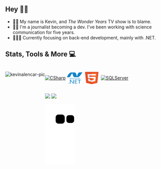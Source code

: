 ## Hey 👋🏼

- 🧑🏻 My name is Kevin, and *The Wonder Years* TV show is to blame.
- ✍🏻 I'm a journalist becoming a dev. I've been working with science communication for five years.
- 👨🏻‍💻 Currently focusing on back-end development, mainly with .NET.

<!---
```c#
static void Main(string[] args)
  {
    const string name = "Kevin";
    int age = 28;
    string status = "dev learning C# and .NET";

    Console.WriteLine($"Hey! I'm {name}, a {age} years old {status}.");
  }
```
--->

## Stats, Tools & More 💻

<div style="display: inline_block"><br>
   <a href="#"><img align="center" alt="CSharp" height="40" width="50" src="https://cdn.jsdelivr.net/gh/devicons/devicon/icons/csharp/csharp-original.svg"></a>
   <a href="#"><img align="center" alt="DotNet" height="40" width="50" src="https://raw.githubusercontent.com/devicons/devicon/1119b9f84c0290e0f0b38982099a2bd027a48bf1/icons/dot-net/dot-net-plain-wordmark.svg"></a>
   <a href="#"><img align="center" alt="HTML" height="40" width="50" src="https://raw.githubusercontent.com/devicons/devicon/master/icons/html5/html5-original.svg"></a>
  <a href="#"><img align="center" alt="SQLServer" height="40" width="50" src="http://code.benco.io/icon-collection/azure-icons/SQL-Server.svg"></a>
   <a href="#"><img align="left" alt="kevinalencar-pic" height="120" src="https://pbs.twimg.com/media/EW-XDT3XQAE5fV4?format=jpg&name=small"></a>
</div>

##

<div> 
    <a href="mailto:kevinribeiroalencar@gmail.com" target="_blank"><img src="https://img.shields.io/badge/Gmail-D14836?style=for-the-badge&logo=gmail&logoColor=white" target="_blank"></a>
    <a href="https://www.linkedin.com/in/kevinalencar" target="_blank"><img src="https://img.shields.io/badge/LinkedIn-0077B5?style=for-the-badge&logo=linkedin&logoColor=white"></a>
  
  ![Snake animation](https://github.com/kevinalencarr/kevinalencarr/blob/output/github-contribution-grid-snake.svg)
  
</div>

<!---
    <a href="https://instagram.com/kevinalencarr" target="_blank"><img src="https://img.shields.io/badge/Instagram-E4405F?style=for-the-badge&logo=instagram&logoColor=white" target="_blank"></a>
    <a href="https://twitter.com/kevinalencarr" target="_blank"><img src="https://img.shields.io/badge/Twitter-1DA1F2?style=for-the-badge&logo=twitter&logoColor=white" target="_blank"></a>
    
--->

<!---

<div style="display: inline_block"><br>
  <a href="https://github.com/kevinalencarr">
   <img align="center" src="https://github-readme-stats.vercel.app/api?username=kevinalencarr&show_icons=true&theme=dracula&line_height=27" alt="**SEU NOME** github stats"/>
  </a>
</div>

<a href="https://github.com/kevinalencarr">
  <img align="center" src="https://github-readme-stats.vercel.app/api/top-langs/?username=kevinalencarr&theme=dracula&hide_langs_below=1" />
</a>
---!>




<!---
kevinalencarr/kevinalencarr is a ✨ special ✨ repository because its `README.md` (this file) appears on your GitHub profile.
You can click the Preview link to take a look at your changes.
--->
